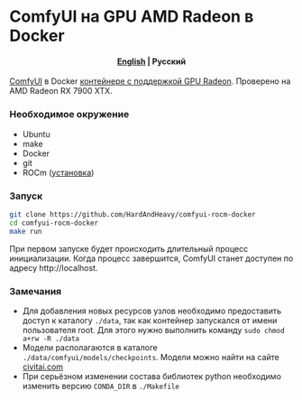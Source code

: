 # ComfyUI на GPU AMD Radeon в Docker

<h4 align="center">
    <p>
        <a href="https://github.com/HardAndHeavy/comfyui-rocm-docker">English</a> |
        <b>Русский</b>
    </p>
</h4>

[ComfyUI](https://github.com/comfyanonymous/ComfyUI) в Docker [контейнере с поддержкой GPU Radeon](https://hub.docker.com/repository/docker/hardandheavy/comfyui-rocm/general). Проверено на AMD Radeon RX 7900 XTX.

### Необходимое окружение
- Ubuntu
- make
- Docker
- git
- ROCm ([установка](https://github.com/HardAndHeavy/transformers-rocm-docker?tab=readme-ov-file#install-rocm))

### Запуск
```bash
git clone https://github.com/HardAndHeavy/comfyui-rocm-docker
cd comfyui-rocm-docker
make run
```

При первом запуске будет происходить длительный процесс инициализации. Когда процесс завершится, ComfyUI станет доступен по адресу http://localhost.

### Замечания
- Для добавления новых ресурсов узлов необходимо предоставить доступ к каталогу `./data`, так как контейнер запускался от имени пользователя root. Для этого нужно выполнить команду `sudo chmod a+rw -R ./data`
- Модели располагаются в каталоге `./data/comfyui/models/checkpoints`. Модели можно найти на сайте [civitai.com](https://civitai.com/)
- При серьёзном изменении состава библиотек python необходимо изменить версию `CONDA_DIR` в `./Makefile`
